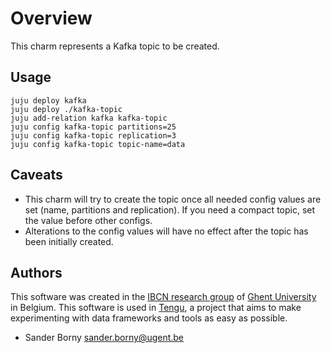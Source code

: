 # Overview

This charm represents a Kafka topic to be created.

## Usage
```
juju deploy kafka
juju deploy ./kafka-topic 
juju add-relation kafka kafka-topic
juju config kafka-topic partitions=25
juju config kafka-topic replication=3
juju config kafka-topic topic-name=data
```
## Caveats
- This charm will try to create the topic once all needed config values are set (name, partitions and replication). If you need a compact topic, set the value before other configs.
- Alterations to the config values will have no effect after the topic has been initially created.

## Authors

This software was created in the [IBCN research group](https://www.ibcn.intec.ugent.be/) of [Ghent University](https://www.ugent.be/en) in Belgium. This software is used in [Tengu](https://tengu.io), a project that aims to make experimenting with data frameworks and tools as easy as possible.

 - Sander Borny <sander.borny@ugent.be>
